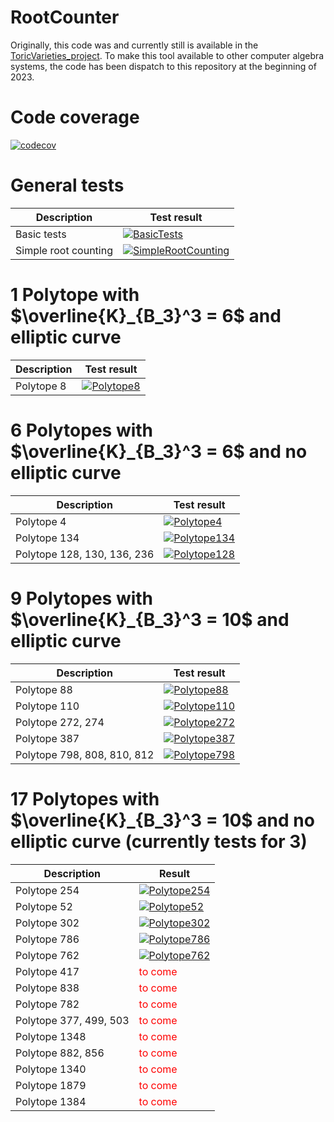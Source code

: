 # RootCounter

Originally, this code was and currently still is available in the [ToricVarieties_project](https://github.com/homalg-project/ToricVarieties_project). To make this tool available to other computer algebra systems, the code has been dispatch to this repository at the beginning of 2023.

# Code coverage

[![codecov](https://codecov.io/gh/Julia-meets-String-Theory/RootCounter/branch/master/graph/badge.svg?token=U7F50XH52P)](https://codecov.io/gh/Julia-meets-String-Theory/RootCounter)

# General tests

| Description | Test result |
| ----------- | ------ |
| Basic tests | [![BasicTests](https://github.com/Julia-meets-String-Theory/RootCounter/actions/workflows/BasicTests.yml/badge.svg)](https://github.com/Julia-meets-String-Theory/RootCounter/actions/workflows/BasicTests.yml)|
| Simple root counting | [![SimpleRootCounting](https://github.com/Julia-meets-String-Theory/RootCounter/actions/workflows/SimpleRootCounting.yml/badge.svg)](https://github.com/Julia-meets-String-Theory/RootCounter/actions/workflows/SimpleRootCounting.yml) |


# 1 Polytope with $\overline{K}_{B_3}^3 = 6$ and elliptic curve

| Description | Test result |
| ----------- | ------ |
| Polytope 8  | [![Polytope8](https://github.com/Julia-meets-String-Theory/RootCounter/actions/workflows/Poly8.yml/badge.svg)](https://github.com/Julia-meets-String-Theory/RootCounter/actions/workflows/Poly8.yml) |


# 6 Polytopes with $\overline{K}_{B_3}^3 = 6$ and no elliptic curve

| Description | Test result |
| ----------- | ------ |
| Polytope 4  | [![Polytope4](https://github.com/Julia-meets-String-Theory/RootCounter/actions/workflows/Poly4.yml/badge.svg)](https://github.com/Julia-meets-String-Theory/RootCounter/actions/workflows/Poly4.yml) |
| Polytope 134 | [![Polytope134](https://github.com/Julia-meets-String-Theory/RootCounter/actions/workflows/Poly134.yml/badge.svg)](https://github.com/Julia-meets-String-Theory/RootCounter/actions/workflows/Poly134.yml) |
| Polytope 128, 130, 136, 236 | [![Polytope128](https://github.com/Julia-meets-String-Theory/RootCounter/actions/workflows/Poly128.yml/badge.svg)](https://github.com/Julia-meets-String-Theory/RootCounter/actions/workflows/Poly128.yml) |


# 9 Polytopes with $\overline{K}_{B_3}^3 = 10$ and elliptic curve

| Description | Test result |
| ----------- | ------ |
| Polytope 88  | [![Polytope88](https://github.com/Julia-meets-String-Theory/RootCounter/actions/workflows/Poly88.yml/badge.svg)](https://github.com/Julia-meets-String-Theory/RootCounter/actions/workflows/Poly88.yml) |
| Polytope 110 | [![Polytope110](https://github.com/Julia-meets-String-Theory/RootCounter/actions/workflows/Poly110.yml/badge.svg)](https://github.com/Julia-meets-String-Theory/RootCounter/actions/workflows/Poly110.yml) |
| Polytope 272, 274 | [![Polytope272](https://github.com/Julia-meets-String-Theory/RootCounter/actions/workflows/Poly272.yml/badge.svg)](https://github.com/Julia-meets-String-Theory/RootCounter/actions/workflows/Poly272.yml) |
| Polytope 387 |  [![Polytope387](https://github.com/Julia-meets-String-Theory/RootCounter/actions/workflows/Poly387.yml/badge.svg)](https://github.com/Julia-meets-String-Theory/RootCounter/actions/workflows/Poly387.yml) |
| Polytope 798, 808, 810, 812 | [![Polytope798](https://github.com/Julia-meets-String-Theory/RootCounter/actions/workflows/Poly798.yml/badge.svg)](https://github.com/Julia-meets-String-Theory/RootCounter/actions/workflows/Poly798.yml) |


# 17 Polytopes with $\overline{K}_{B_3}^3 = 10$ and no elliptic curve (currently tests for 3)

| Description | Result |
| ----------- | ------ |
| Polytope 254 | [![Polytope254](https://github.com/Julia-meets-String-Theory/RootCounter/actions/workflows/Poly254.yml/badge.svg)](https://github.com/Julia-meets-String-Theory/RootCounter/actions/workflows/Poly254.yml) |
| Polytope 52 | [![Polytope52](https://github.com/Julia-meets-String-Theory/RootCounter/actions/workflows/Poly52.yml/badge.svg)](https://github.com/Julia-meets-String-Theory/RootCounter/actions/workflows/Poly52.yml) |
| Polytope 302 | [![Polytope302](https://github.com/Julia-meets-String-Theory/RootCounter/actions/workflows/Poly302.yml/badge.svg)](https://github.com/Julia-meets-String-Theory/RootCounter/actions/workflows/Poly302.yml) |
| Polytope 786 | [![Polytope786](https://github.com/Julia-meets-String-Theory/RootCounter/actions/workflows/Poly786.yml/badge.svg)](https://github.com/Julia-meets-String-Theory/RootCounter/actions/workflows/Poly786.yml) |
| Polytope 762 | [![Polytope762](https://github.com/Julia-meets-String-Theory/RootCounter/actions/workflows/Poly762.yml/badge.svg)](https://github.com/Julia-meets-String-Theory/RootCounter/actions/workflows/Poly762.yml) |
| Polytope 417 | <span style="color: red;">to come</span> |
| Polytope 838 | <span style="color: red;">to come</span> |
| Polytope 782 | <span style="color: red;">to come</span> |
| Polytope 377, 499, 503 | <span style="color: red;">to come</span> |
| Polytope 1348 | <span style="color: red;">to come</span> |
| Polytope 882, 856 | <span style="color: red;">to come</span> |
| Polytope 1340 | <span style="color: red;">to come</span> |
| Polytope 1879 | <span style="color: red;">to come</span> |
| Polytope 1384 | <span style="color: red;">to come</span> |
